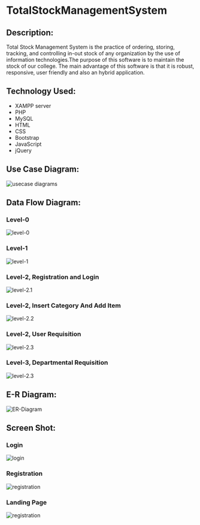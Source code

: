 # TotalStockManagementSystem
## Description:
Total Stock Management System is the practice of ordering, storing, tracking, and controlling in-out stock of any organization by the use of information technologies.The purpose of this software is to maintain the stock of our college. The main advantage of this software is that it is robust, responsive, user friendly and also an hybrid application.
## Technology Used:
- XAMPP server
- PHP
- MySQL
- HTML
- CSS
- Bootstrap
- JavaScript
- jQuery
## Use Case Diagram:
![usecase diagrams](Diagrams/DIAGRAM.png)
## Data Flow Diagram:
### Level-0
![level-0](Diagrams/level0.png)
### Level-1
![level-1](Diagrams/Level_1.jpg)
### Level-2, Registration and Login
![level-2.1](Diagrams/level_2_reg_login.jpg)
### Level-2, Insert Category And Add Item
![level-2.2](Diagrams/level_2_insert_catagory_and_add_item.jpg)
### Level-2, User Requisition
![level-2.3](Diagrams/Level2_userrequisition.jpg)
### Level-3, Departmental Requisition
![level-2.3](Diagrams/level_3_Dept_req.png)
## E-R Diagram:
![ER-Diagram](Diagrams/ER_09_05.png)
## Screen Shot:
### Login
![login](screenShot/login.png)
### Registration
![registration](screenShot/reg.jpg)
### Landing Page
![registration](screenShot/home.jpg)
